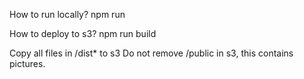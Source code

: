 How to run locally?
npm run

How to deploy to s3?
npm run build

Copy all files in /dist* to s3
Do not remove /public in s3, this contains pictures.